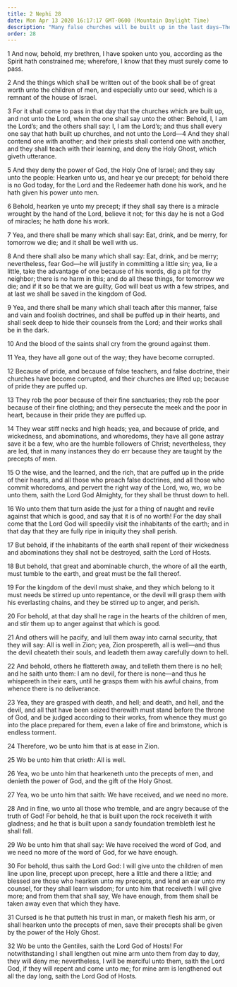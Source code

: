 ```yaml
---
title: 2 Nephi 28
date: Mon Apr 13 2020 16:17:17 GMT-0600 (Mountain Daylight Time)
description: "Many false churches will be built up in the last days—They will teach false, vain, and foolish doctrines—Apostasy will abound because of false teachers—The devil will rage in the hearts of men—He will teach all manner of false doctrines. About 559–545 B.C."
order: 28
---
```


1 And now, behold, my brethren, I have spoken unto you, according as the Spirit hath constrained me; wherefore, I know that they must surely come to pass.

2 And the things which shall be written out of the book shall be of great worth unto the children of men, and especially unto our seed, which is a remnant of the house of Israel.

3 For it shall come to pass in that day that the churches which are built up, and not unto the Lord, when the one shall say unto the other: Behold, I, I am the Lord’s; and the others shall say: I, I am the Lord’s; and thus shall every one say that hath built up churches, and not unto the Lord—4 And they shall contend one with another; and their priests shall contend one with another, and they shall teach with their learning, and deny the Holy Ghost, which giveth utterance.

5 And they deny the power of God, the Holy One of Israel; and they say unto the people: Hearken unto us, and hear ye our precept; for behold there is no God today, for the Lord and the Redeemer hath done his work, and he hath given his power unto men.

6 Behold, hearken ye unto my precept; if they shall say there is a miracle wrought by the hand of the Lord, believe it not; for this day he is not a God of miracles; he hath done his work.

7 Yea, and there shall be many which shall say: Eat, drink, and be merry, for tomorrow we die; and it shall be well with us.

8 And there shall also be many which shall say: Eat, drink, and be merry; nevertheless, fear God—he will justify in committing a little sin; yea, lie a little, take the advantage of one because of his words, dig a pit for thy neighbor; there is no harm in this; and do all these things, for tomorrow we die; and if it so be that we are guilty, God will beat us with a few stripes, and at last we shall be saved in the kingdom of God.

9 Yea, and there shall be many which shall teach after this manner, false and vain and foolish doctrines, and shall be puffed up in their hearts, and shall seek deep to hide their counsels from the Lord; and their works shall be in the dark.

10 And the blood of the saints shall cry from the ground against them.

11 Yea, they have all gone out of the way; they have become corrupted.

12 Because of pride, and because of false teachers, and false doctrine, their churches have become corrupted, and their churches are lifted up; because of pride they are puffed up.

13 They rob the poor because of their fine sanctuaries; they rob the poor because of their fine clothing; and they persecute the meek and the poor in heart, because in their pride they are puffed up.

14 They wear stiff necks and high heads; yea, and because of pride, and wickedness, and abominations, and whoredoms, they have all gone astray save it be a few, who are the humble followers of Christ; nevertheless, they are led, that in many instances they do err because they are taught by the precepts of men.

15 O the wise, and the learned, and the rich, that are puffed up in the pride of their hearts, and all those who preach false doctrines, and all those who commit whoredoms, and pervert the right way of the Lord, wo, wo, wo be unto them, saith the Lord God Almighty, for they shall be thrust down to hell.

16 Wo unto them that turn aside the just for a thing of naught and revile against that which is good, and say that it is of no worth! For the day shall come that the Lord God will speedily visit the inhabitants of the earth; and in that day that they are fully ripe in iniquity they shall perish.

17 But behold, if the inhabitants of the earth shall repent of their wickedness and abominations they shall not be destroyed, saith the Lord of Hosts.

18 But behold, that great and abominable church, the whore of all the earth, must tumble to the earth, and great must be the fall thereof.

19 For the kingdom of the devil must shake, and they which belong to it must needs be stirred up unto repentance, or the devil will grasp them with his everlasting chains, and they be stirred up to anger, and perish.

20 For behold, at that day shall he rage in the hearts of the children of men, and stir them up to anger against that which is good.

21 And others will he pacify, and lull them away into carnal security, that they will say: All is well in Zion; yea, Zion prospereth, all is well—and thus the devil cheateth their souls, and leadeth them away carefully down to hell.

22 And behold, others he flattereth away, and telleth them there is no hell; and he saith unto them: I am no devil, for there is none—and thus he whispereth in their ears, until he grasps them with his awful chains, from whence there is no deliverance.

23 Yea, they are grasped with death, and hell; and death, and hell, and the devil, and all that have been seized therewith must stand before the throne of God, and be judged according to their works, from whence they must go into the place prepared for them, even a lake of fire and brimstone, which is endless torment.

24 Therefore, wo be unto him that is at ease in Zion.

25 Wo be unto him that crieth: All is well.

26 Yea, wo be unto him that hearkeneth unto the precepts of men, and denieth the power of God, and the gift of the Holy Ghost.

27 Yea, wo be unto him that saith: We have received, and we need no more.

28 And in fine, wo unto all those who tremble, and are angry because of the truth of God! For behold, he that is built upon the rock receiveth it with gladness; and he that is built upon a sandy foundation trembleth lest he shall fall.

29 Wo be unto him that shall say: We have received the word of God, and we need no more of the word of God, for we have enough.

30 For behold, thus saith the Lord God: I will give unto the children of men line upon line, precept upon precept, here a little and there a little; and blessed are those who hearken unto my precepts, and lend an ear unto my counsel, for they shall learn wisdom; for unto him that receiveth I will give more; and from them that shall say, We have enough, from them shall be taken away even that which they have.

31 Cursed is he that putteth his trust in man, or maketh flesh his arm, or shall hearken unto the precepts of men, save their precepts shall be given by the power of the Holy Ghost.

32 Wo be unto the Gentiles, saith the Lord God of Hosts! For notwithstanding I shall lengthen out mine arm unto them from day to day, they will deny me; nevertheless, I will be merciful unto them, saith the Lord God, if they will repent and come unto me; for mine arm is lengthened out all the day long, saith the Lord God of Hosts.
